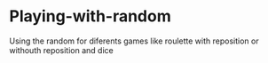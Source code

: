# Playing-with-random
Using the random for diferents games like roulette with reposition or withouth reposition  and dice  
